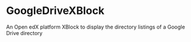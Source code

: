 # GoogleDriveXBlock
An Open edX platform XBlock to display the directory listings of a Google Drive directory
